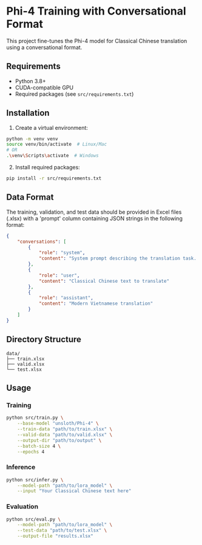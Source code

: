 # Phi-4 Training with Conversational Format

This project fine-tunes the Phi-4 model for Classical Chinese translation using a conversational format.

## Requirements

- Python 3.8+
- CUDA-compatible GPU
- Required packages (see `src/requirements.txt`)

## Installation

1. Create a virtual environment:
```bash
python -m venv venv
source venv/bin/activate  # Linux/Mac
# OR
.\venv\Scripts\activate  # Windows
```

2. Install required packages:
```bash
pip install -r src/requirements.txt
```

## Data Format

The training, validation, and test data should be provided in Excel files (.xlsx) with a 'prompt' column containing JSON strings in the following format:

```json
{
    "conversations": [
        {
            "role": "system",
            "content": "System prompt describing the translation task..."
        },
        {
            "role": "user",
            "content": "Classical Chinese text to translate"
        },
        {
            "role": "assistant",
            "content": "Modern Vietnamese translation"
        }
    ]
}
```

## Directory Structure

```
data/
├── train.xlsx
├── valid.xlsx
└── test.xlsx
```

## Usage

### Training

```bash
python src/train.py \
    --base-model "unsloth/Phi-4" \
    --train-data "path/to/train.xlsx" \
    --valid-data "path/to/valid.xlsx" \
    --output-dir "path/to/output" \
    --batch-size 4 \
    --epochs 4
```

### Inference

```bash
python src/infer.py \
    --model-path "path/to/lora_model" \
    --input "Your Classical Chinese text here"
```

### Evaluation

```bash
python src/eval.py \
    --model-path "path/to/lora_model" \
    --test-data "path/to/test.xlsx" \
    --output-file "results.xlsx"
```
